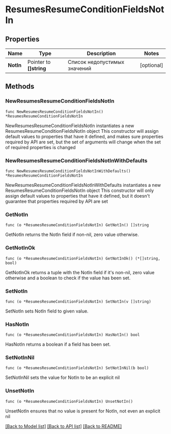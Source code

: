 # ResumesResumeConditionFieldsNotIn

## Properties

Name | Type | Description | Notes
------------ | ------------- | ------------- | -------------
**NotIn** | Pointer to **[]string** | Список недопустимых значений | [optional] 

## Methods

### NewResumesResumeConditionFieldsNotIn

`func NewResumesResumeConditionFieldsNotIn() *ResumesResumeConditionFieldsNotIn`

NewResumesResumeConditionFieldsNotIn instantiates a new ResumesResumeConditionFieldsNotIn object
This constructor will assign default values to properties that have it defined,
and makes sure properties required by API are set, but the set of arguments
will change when the set of required properties is changed

### NewResumesResumeConditionFieldsNotInWithDefaults

`func NewResumesResumeConditionFieldsNotInWithDefaults() *ResumesResumeConditionFieldsNotIn`

NewResumesResumeConditionFieldsNotInWithDefaults instantiates a new ResumesResumeConditionFieldsNotIn object
This constructor will only assign default values to properties that have it defined,
but it doesn't guarantee that properties required by API are set

### GetNotIn

`func (o *ResumesResumeConditionFieldsNotIn) GetNotIn() []string`

GetNotIn returns the NotIn field if non-nil, zero value otherwise.

### GetNotInOk

`func (o *ResumesResumeConditionFieldsNotIn) GetNotInOk() (*[]string, bool)`

GetNotInOk returns a tuple with the NotIn field if it's non-nil, zero value otherwise
and a boolean to check if the value has been set.

### SetNotIn

`func (o *ResumesResumeConditionFieldsNotIn) SetNotIn(v []string)`

SetNotIn sets NotIn field to given value.

### HasNotIn

`func (o *ResumesResumeConditionFieldsNotIn) HasNotIn() bool`

HasNotIn returns a boolean if a field has been set.

### SetNotInNil

`func (o *ResumesResumeConditionFieldsNotIn) SetNotInNil(b bool)`

 SetNotInNil sets the value for NotIn to be an explicit nil

### UnsetNotIn
`func (o *ResumesResumeConditionFieldsNotIn) UnsetNotIn()`

UnsetNotIn ensures that no value is present for NotIn, not even an explicit nil

[[Back to Model list]](../README.md#documentation-for-models) [[Back to API list]](../README.md#documentation-for-api-endpoints) [[Back to README]](../README.md)


